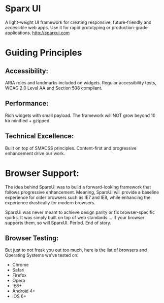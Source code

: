 Sparx UI
========

A light-weight UI framework for creating responsive, future-friendly and accessible web apps. Use it for rapid prototyping or production-grade applications. http://sparxui.com

Guiding Principles
==================

## Accessibility:

ARIA roles and landmarks included on widgets.
Regular accessibility tests, WCAG 2.0 Level AA and Section 508 compliant.

## Performance:
Rich widgets with small payload.
The framework will NOT grow beyond 10 kb minified + gzipped.

## Technical Excellence:
Built on top of SMACSS principles. 
Content-first and progressive enhancement drive our work. 


Browser Support:
================

The idea behind SparxUI was to build a forward-looking framework that follows progressive enhancement. Meaning, SparxUI will provide a baseline experience for older browsers such as IE7 and IE8, while enhancing the experience drastically for modern browsers. 

SparxUI was never meant to achieve design parity or fix browser-specific quirks. It was simply built on top of web standards … If your browser supports them, so will SparxUI. Period. End of story.


## Browser Testing:

But just to not freak you out too much, here is the list of browsers and Operating Systems we’ve tested on:

* Chrome
* Safari
* Firefox
* Opera
* IE8+
* Android 4+
* iOS 6+
